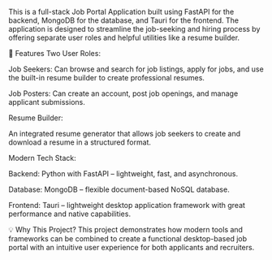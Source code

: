 This is a full-stack Job Portal Application built using FastAPI for the backend, MongoDB for the database, and Tauri for the frontend. The application is designed to streamline the job-seeking and hiring process by offering separate user roles and helpful utilities like a resume builder.

🚀 Features
Two User Roles:

Job Seekers: Can browse and search for job listings, apply for jobs, and use the built-in resume builder to create professional resumes.

Job Posters: Can create an account, post job openings, and manage applicant submissions.

Resume Builder:

An integrated resume generator that allows job seekers to create and download a resume in a structured format.

Modern Tech Stack:

Backend: Python with FastAPI – lightweight, fast, and asynchronous.

Database: MongoDB – flexible document-based NoSQL database.

Frontend: Tauri – lightweight desktop application framework with great performance and native capabilities.

💡 Why This Project?
This project demonstrates how modern tools and frameworks can be combined to create a functional desktop-based job portal with an intuitive user experience for both applicants and recruiters.

